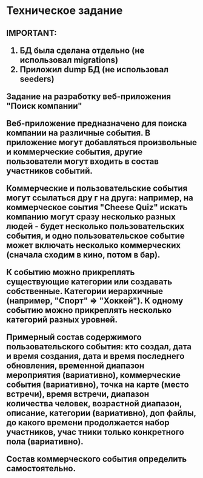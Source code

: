 <h1>Техническое задание<h2>

IMPORTANT:
1) БД была сделана отдельно (не использовал migrations)
2) Приложил dump БД (не использовал seeders) 

Задание на разработку веб-приложения "Поиск компании"

Веб-приложение предназначено для поиска компании на различные события. В приложение могут добавляться произвольные и коммерческие события, другие пользователи могут входить в состав участников событий.

Коммерческие и пользовательские события могут ссылаться дру г на друга: например, на коммерческое соытия "Cheese Quiz" искать компанию могут сразу несколько разных людей - будет несколько пользовательских события, и одно пользовательское событие может включать несколько коммерческих (сначала сходим в кино, потом в бар).

К событию можно прикреплять существующие категории или создавать собственные. Категории иерархичные (например, "Спорт" => "Хоккей"). К одному событию можно прикреплять несколько категорий разных уровней.

Примерный состав содержимого пользовательского события: кто создал, дата и время создания, дата и время последнего обновления, временной диапазон мероприятия (вариативно), коммерческие события (вариативно), точка на карте (место встречи), время встречи,  диапазон количества человек, возрастной диапазон, описание,  категории (вариативно), доп файлы, до какого времени продолжается набор участников, учас тники только конкретного пола (вариативно).

Состав коммерческого события определить самостоятельно. 

